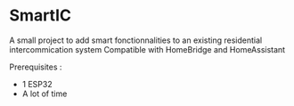 # SmartIC

A small project to add smart fonctionnalities to an existing residential intercommication system
Compatible with HomeBridge and HomeAssistant

Prerequisites : 
- 1 ESP32
- A lot of time

